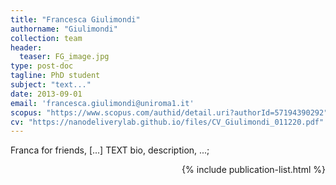 ```yaml
---
title: "Francesca Giulimondi"
authorname: "Giulimondi"
collection: team
header: 
  teaser: FG_image.jpg
type: post-doc
tagline: PhD student
subject: "text..."
date: 2013-09-01
email: 'francesca.giulimondi@uniroma1.it'
scopus: "https://www.scopus.com/authid/detail.uri?authorId=57194390292"
cv: "https://nanodeliverylab.github.io/files/CV_Giulimondi_011220.pdf"
---
```


<p align= "justify">

Franca for friends, [...] TEXT bio, description, ...; <br>

<div style="text-align: right"> 

{% include publication-list.html %}
